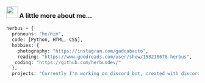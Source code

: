 <h3><img src="https://i.imgur.com/zrXb3OY.png" width="30"> A little more about me...</h3>
  
```python
herbus = {
  pronouns: "he/him",
  code: [Python, HTML, CSS],
  hobbies: {
    photography: "https://instagram.com/gadoabauto",
    reading: "https://www.goodreads.com/user/show/158218676-herbus",
   coding: "https://github.com/herbusdev/"
  },
  projects: "Currently I'm working on discord bot, created with discord.py api wrapper, called 'Hayate'. You can check it out on my profile!"
```